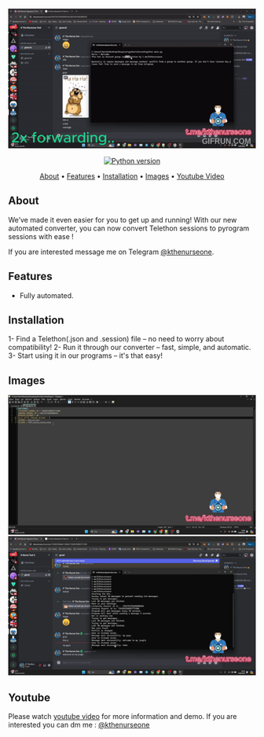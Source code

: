 <p align="center"><a href="https://youtu.be/EjiXLrT6e4s" target="_blank"><img src="https://raw.githubusercontent.com/kthenurseone/discord_channel_copier/main/discord_copier.gif"></a></p>

<p align="center">
    <a href="https://www.python.org/downloads/release/python-380/"><img src="https://img.shields.io/badge/python-3.12-blue.svg?style=plastic" alt="Python version"></a>
</p>

<p align="center">
  <a href="#about">About</a>
  •
  <a href="#features">Features</a>
  •
  <a href="#installation">Installation</a>
  •
  <a href="#images">Images</a>
  •
  <a href="#youtube">Youtube Video</a>
</p>

## About
We’ve made it even easier for you to get up and running! With our new automated converter, you can now convert Telethon sessions to pyrogram sessions with ease !

If you are interested message me on Telegram [@kthenurseone](https://t.me/kthenurseone). 

## Features
- Fully automated.




## Installation
1- Find a Telethon(.json and .session) file – no need to worry about compatibility!
2- Run it through our converter – fast, simple, and automatic.
3- Start using it in our programs – it's that easy!


## Images
![tg](https://raw.githubusercontent.com/kthenurseone/discord_channel_copier/main/1.png)
![tg](https://raw.githubusercontent.com/kthenurseone/discord_channel_copier/main/2.png)



## Youtube
Please watch [youtube video](https://youtu.be/EjiXLrT6e4s) for more information and demo. If you are interested you can dm me : [@kthenurseone](https://t.me/kthenurseone)
